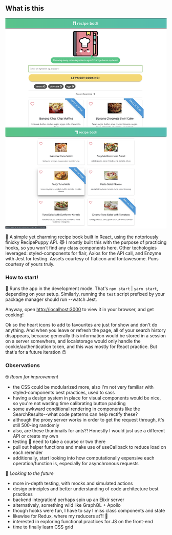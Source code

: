 ## What is this

![](src/assets/desktop1.png 'Just look how cute!')
![](src/assets/desktop2.png 'Hungry yet?')

🍳 A simple yet charming recipe book built in React, using the notoriously finicky RecipePuppy API. 😹
I mostly built this with the purpose of practicing hooks, so you won't find any class components here. Other techologies leveraged: styled-components for flair, Axios for the API call, and Enzyme with Jest for testing. Assets courtesy of flaticon and fontawesome. Puns courtesy of yours truly.

### How to start!

🚀 Runs the app in the development mode. That's `npm start` | `yarn start`, depending on your setup. Similarly, running the `test` script prefixed by your package manager should run --watch Jest.

Anyway, open [http://localhost:3000](http://localhost:3000) to view it in your browser, and get cooking!

Ok so the heart icons to add to favourites are just for show and don't do anything. And when you leave or refresh the page, all of your search history disappears, because generally this information would be stored in a session on a server somewhere, and localstorage would only handle the cookie/authentication token, and this was mostly for React practice. But that's for a future iteration 😉

### Observations

🤓 _Room for improvement_

- the CSS could be modularized more, also I'm not very familiar with styled-components best practices, used to sass
- having a design system in place for visual components would be nice, so you're not wasting time calibrating button padding
- some awkward conditional rendering in components like the SearchResults--what code patterns can help rectify these?
- although the proxy server works in order to get the request through, it's still 500-ing randomly
- also, are these thunbnails for ants?! Honestly I would just use a different API or create my own
- testing 🧐 need to take a course or two there
- pull out helper functions and make use of useCallback to reduce load on each rerender
- additionally, start looking into how computationally expensive each operation/function is, especially for asynchronous requests

🦄 _Looking to the future_

- more in-depth testing, with mocks and simulated actions
- design principles and better understanding of code architecture best practices
- backend integration! perhaps spin up an Elixir server
- alternatively, something wild like GraphQL + Apollo
- though hooks were fun, I have to say I miss class components and state
- likewise for Redux, where my reducers at?! 💜
- interested in exploring functional practices for JS on the front-end
- time to finally learn CSS grid
